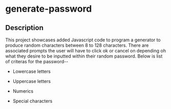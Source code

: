 # generate-password

## Description

This project showcases added Javascript code to program a generator to produce random characters between 8 to 128 characters. 
There are associated prompts the user will have to click ok or cancel on depending oh what they desire to be inputted within their random password. 
Below is list of criteras for the password--

* Lowercase letters

* Uppercase letters
 
* Numerics

* Special characters 
